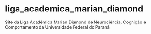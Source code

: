 # liga_academica_marian_diamond
 Site da Liga Acadêmica Marian Diamond de Neurociência, Cognição e Comportamento da Universidade Federal do Paraná
